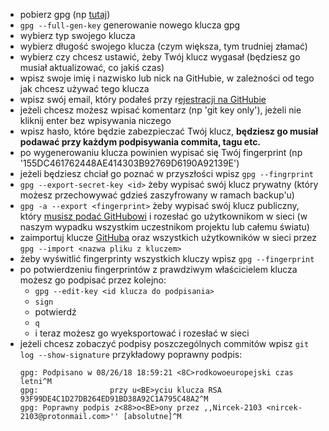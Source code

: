 - pobierz gpg (np [tutaj](https://gnupg.org/download/))
- `gpg --full-gen-key` generowanie nowego klucza gpg
- wybierz typ swojego klucza
- wybierz długość swojego klucza (czym większa, tym trudniej złamać)
- wybierz czy chcesz ustawić, żeby Twój klucz wygasał (będziesz go musiał aktualizować, co jakiś czas)
- wpisz swoje imię i nazwisko lub nick na GitHubie, w zależności od tego jak chcesz używać tego klucza
- wpisz swój email, który podałeś przy r[ejestracji na GitHubie](https://github.com/settings/emails)
- jeżeli chcesz możesz wpisać komentarz (np 'git key only'), jeżeli nie kliknij enter bez wpisywania niczego
- wpisz hasło, które będzie zabezpieczać Twój klucz, **będziesz go musiał podawać przy każdym podpisywania commita, tagu etc.**
- po wygenerowaniu klucza powinien wypisać się Twój fingerprint (np '155DC461762448AE414303B92769D6190A92139E')
- jeżeli będziesz chciał go poznać w przyszłości wpisz `gpg --fingrprint`
- `gpg --export-secret-key <id>` żeby wypisać swój klucz prywatny (który możesz przechowywać gdzieś zaszyfrowany w ramach backup'u)
- `gpg -a --export <fingerprint>` żeby wypisać swój klucz publiczny, który [musisz podać GitHubowi](https://github.com/settings/gpg/new) i rozesłać go użytkownikom w sieci (w naszym wypadku wszystkim uczestnikom projektu lub całemu światu)
- zaimportuj klucze [GitHuba](https://pgp.mit.edu/pks/lookup?op=get&search=0x5DE3E0509C47EA3CF04A42D34AEE18F83AFDEB23) oraz wszystkich użytkowników w sieci przez `gpg --import <nazwa pliku z kluczem>`
- żeby wyświtlić fingerprinty wszystkich kluczy wpisz `gpg --fingerprint`
- po potwierdzeniu fingerprintów z prawdziwym właścicielem klucza możesz go podpisać przez kolejno:
  -  `gpg --edit-key <id klucza do podpisania>`
  -  `sign`
  - potwierdź
  - `q`
  - i teraz możesz go wyeksportować i rozesłać w sieci
- jeżeli chcesz zobaczyć podpisy poszczególnych commitów wpisz `git log --show-signature`
  przykładowy poprawny podpis:
  ```
  gpg: Podpisano w 08/26/18 18:59:21 <8C>rodkowoeuropejski czas letni^M
  gpg:                przy u<BE>yciu klucza RSA 93F99DE4C1D27DB264ED91BD38A92C1A795C48A2^M
  gpg: Poprawny podpis z<88>o<BE>ony przez ,,Nircek-2103 <nircek-2103@protonmail.com>'' [absolutne]^M
  ```